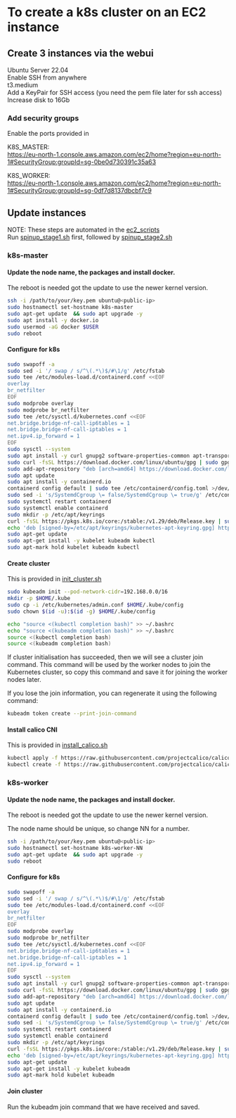 # To create a k8s cluster on an EC2 instance


## Create 3 instances via the webui

Ubuntu Server 22.04  
Enable SSH from anywhere  
t3.medium  
Add a KeyPair for SSH access (you need the pem file later for ssh access)  
Increase disk to 16Gb

### Add security groups

Enable the ports provided in 

K8S_MASTER:  
https://eu-north-1.console.aws.amazon.com/ec2/home?region=eu-north-1#SecurityGroup:groupId=sg-0be0d730391c35a63

K8S_WORKER:  
https://eu-north-1.console.aws.amazon.com/ec2/home?region=eu-north-1#SecurityGroup:groupId=sg-0df7d8137dbcbf7c9

## Update instances


NOTE: These steps are automated in the [ec2_scripts](https://github.com/petedyerarm/cluster-bring-up/tree/main/ec2_scripts)  
Run [spinup_stage1.sh](https://github.com/petedyerarm/cluster-bring-up/tree/main/ec2_scripts/spinup-stage1.sh) first, followed by [spinup_stage2.sh](https://github.com/petedyerarm/cluster-bring-up/tree/main/ec2_scripts/spinup_stage2.sh)


### k8s-master

#### Update the node name, the packages and install docker.  
The reboot is needed got the update to use the newer kernel version.

```bash
ssh -i /path/to/your/key.pem ubuntu@<public-ip> 
sudo hostnamectl set-hostname k8s-master
sudo apt-get update  && sudo apt upgrade -y
sudo apt install -y docker.io
sudo usermod -aG docker $USER
sudo reboot
```

#### Configure for k8s

```bash
sudo swapoff -a
sudo sed -i '/ swap / s/^\(.*\)$/#\1/g' /etc/fstab
sudo tee /etc/modules-load.d/containerd.conf <<EOF
overlay
br_netfilter
EOF
sudo modprobe overlay
sudo modprobe br_netfilter
sudo tee /etc/sysctl.d/kubernetes.conf <<EOF
net.bridge.bridge-nf-call-ip6tables = 1
net.bridge.bridge-nf-call-iptables = 1
net.ipv4.ip_forward = 1
EOF
sudo sysctl --system
sudo apt install -y curl gnupg2 software-properties-common apt-transport-https ca-certificates
sudo curl -fsSL https://download.docker.com/linux/ubuntu/gpg | sudo gpg --dearmour -o /etc/apt/trusted.gpg.d/docker.gpg
sudo add-apt-repository "deb [arch=amd64] https://download.docker.com/linux/ubuntu $(lsb_release -cs) stable"
sudo apt update
sudo apt install -y containerd.io
containerd config default | sudo tee /etc/containerd/config.toml >/dev/null 2>&1
sudo sed -i 's/SystemdCgroup \= false/SystemdCgroup \= true/g' /etc/containerd/config.toml
sudo systemctl restart containerd
sudo systemctl enable containerd
sudo mkdir -p /etc/apt/keyrings
curl -fsSL https://pkgs.k8s.io/core:/stable:/v1.29/deb/Release.key | sudo gpg --dearmor -o /etc/apt/keyrings/kubernetes-apt-keyring.gpg
echo 'deb [signed-by=/etc/apt/keyrings/kubernetes-apt-keyring.gpg] https://pkgs.k8s.io/core:/stable:/v1.29/deb/ /' | sudo tee /etc/apt/sources.list.d/kubernetes.list
sudo apt-get update
sudo apt-get install -y kubelet kubeadm kubectl
sudo apt-mark hold kubelet kubeadm kubectl
```

#### Create cluster
This is provided in [init_cluster.sh](https://github.com/petedyerarm/cluster-bring-up/tree/main/ec2_scripts/init_cluster.sh)  

```bash
sudo kubeadm init --pod-network-cidr=192.168.0.0/16
mkdir -p $HOME/.kube
sudo cp -i /etc/kubernetes/admin.conf $HOME/.kube/config
sudo chown $(id -u):$(id -g) $HOME/.kube/config

echo "source <(kubectl completion bash)" >> ~/.bashrc
echo "source <(kubeadm completion bash)" >> ~/.bashrc
source <(kubectl completion bash)
source <(kubeadm completion bash)
```

If cluster initialisation has succeeded, then we will see a cluster join command. This command will be used by the worker nodes to join the Kubernetes cluster, so copy this command and save it for joining the worker nodes later. 

If you lose the join information, you can regenerate it using the following command:
```bash
kubeadm token create --print-join-command
```


#### Install calico CNI
This is provided in [install_calico.sh](https://github.com/petedyerarm/cluster-bring-up/tree/main/ec2_scripts/install_calico.sh)


```bash
kubectl apply -f https://raw.githubusercontent.com/projectcalico/calico/v3.25.0/manifests/calico.yaml
kubectl create -f https://raw.githubusercontent.com/projectcalico/calico/v3.25.0/manifests/tigera-operator.yaml
```


### k8s-worker

#### Update the node name, the packages and install docker.  
The reboot is needed got the update to use the newer kernel version.

The node name should be unique, so change NN for a number.  

```bash
ssh -i /path/to/your/key.pem ubuntu@<public-ip> 
sudo hostnamectl set-hostname k8s-worker-NN
sudo apt-get update  && sudo apt upgrade -y
sudo reboot
```

#### Configure for k8s

```bash
sudo swapoff -a
sudo sed -i '/ swap / s/^\(.*\)$/#\1/g' /etc/fstab
sudo tee /etc/modules-load.d/containerd.conf <<EOF
overlay
br_netfilter
EOF
sudo modprobe overlay
sudo modprobe br_netfilter
sudo tee /etc/sysctl.d/kubernetes.conf <<EOF
net.bridge.bridge-nf-call-ip6tables = 1
net.bridge.bridge-nf-call-iptables = 1
net.ipv4.ip_forward = 1
EOF
sudo sysctl --system
sudo apt install -y curl gnupg2 software-properties-common apt-transport-https ca-certificates
sudo curl -fsSL https://download.docker.com/linux/ubuntu/gpg | sudo gpg --dearmour -o /etc/apt/trusted.gpg.d/docker.gpg
sudo add-apt-repository "deb [arch=amd64] https://download.docker.com/linux/ubuntu $(lsb_release -cs) stable"
sudo apt update
sudo apt install -y containerd.io
containerd config default | sudo tee /etc/containerd/config.toml >/dev/null 2>&1
sudo sed -i 's/SystemdCgroup \= false/SystemdCgroup \= true/g' /etc/containerd/config.toml
sudo systemctl restart containerd
sudo systemctl enable containerd
sudo mkdir -p /etc/apt/keyrings
curl -fsSL https://pkgs.k8s.io/core:/stable:/v1.29/deb/Release.key | sudo gpg --dearmor -o /etc/apt/keyrings/kubernetes-apt-keyring.gpg
echo 'deb [signed-by=/etc/apt/keyrings/kubernetes-apt-keyring.gpg] https://pkgs.k8s.io/core:/stable:/v1.29/deb/ /' | sudo tee /etc/apt/sources.list.d/kubernetes.list
sudo apt-get update
sudo apt-get install -y kubelet kubeadm
sudo apt-mark hold kubelet kubeadm
```

#### Join cluster
Run the kubeadm join command that we have received and saved.


